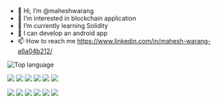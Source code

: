 - 👋 Hi, I’m @maheshwarang
- 👀 I’m interested in blockchain application
- 🌱 I’m currently learning Solidity
- 📱 I can develop an android app
- 📫 How to reach me https://www.linkedin.com/in/mahesh-warang-a6a04b212/

<!---
maheshwarang001/maheshwarang001 is a ✨ special ✨ repository because its `README.md` (this file) appears on your GitHub profile.
You can click the Preview link to take a look at your changes.
--->

![Top language](https://github-readme-stats.vercel.app/api/top-langs/?username=MAHESHWARANG001&show_icons=true&theme=radical)


<img src = "https://img.shields.io/badge/Kotlin-0095D5?&style=for-the-badge&logo=kotlin&logoColor=white"> <img src = "https://img.shields.io/badge/Java-ED8B00?style=for-the-badge&logo=java&logoColor=white"> <img src="https://img.shields.io/badge/Python-FFD43B?style=for-the-badge&logo=python&logoColor=blue"> <img src = "https://img.shields.io/badge/Solidity-e6e6e6?style=for-the-badge&logo=solidity&logoColor=black"> <img src = "https://img.shields.io/badge/hyperledger-2F3134?style=for-the-badge&logo=hyperledger&logoColor=white"> <img src="https://img.shields.io/badge/JavaScript-323330?style=for-the-badge&logo=javascript&logoColor=F7DF1E">

<img src="https://img.shields.io/badge/Spring_Boot-F2F4F9?style=for-the-badge&logo=spring-boot"> <img src= "https://img.shields.io/badge/SQLite-07405E?style=for-the-badge&logo=sqlite&logoColor=white"> <img src = "https://img.shields.io/badge/MySQL-005C84?style=for-the-badge&logo=mysql&logoColor=white"> <img src="https://img.shields.io/badge/HTML5-E34F26?style=for-the-badge&logo=html&logoColor=white"> <img src="https://img.shields.io/badge/CSS-1572B6?style=for-the-badge&logo=css3&logoColor=white"> <img src="https://img.shields.io/badge/Android-3DDC84?style=for-the-badge&logo=android&logoColor=white">
